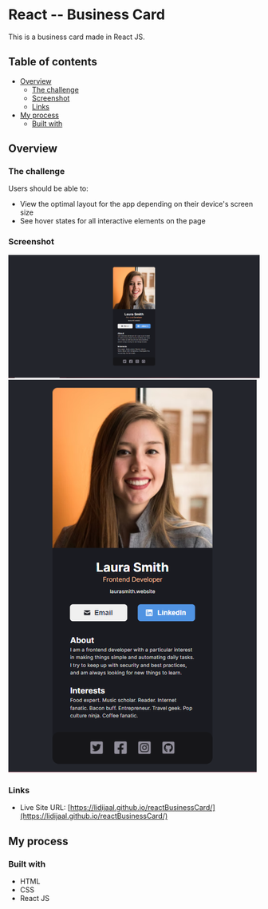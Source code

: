 # React -- Business Card

This is a business card made in React JS.

## Table of contents

- [Overview](#overview)
  - [The challenge](#the-challenge)
  - [Screenshot](#screenshot)
  - [Links](#links)
- [My process](#my-process)
  - [Built with](#built-with)
  

## Overview

### The challenge

Users should be able to:

- View the optimal layout for the app depending on their device's screen size
- See hover states for all interactive elements on the page

### Screenshot

![](src/images/Screenshot_1.png)
![](src/images/Screenshot_2.png)


### Links

- Live Site URL: [https://lidijaal.github.io/reactBusinessCard/](https://lidijaal.github.io/reactBusinessCard/)


## My process

### Built with

- HTML
- CSS
- React JS